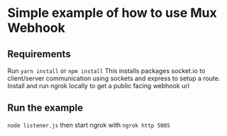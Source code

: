 # Simple example of how to use Mux Webhook

## Requirements 
Run ```yarn install``` or ```npm install```
This installs packages socket.io to client/server communication using sockets and express to setup a route.
Install and run ngrok locally to get a public facing webhook url

## Run the example
```node listener.js``` then start ngrok with ```ngrok http 5005```